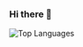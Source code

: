 ### Hi there 👋

<!--
**kamleshjoshi8102/kamleshjoshi8102** is a ✨ _special_ ✨ repository because its `README.md` (this file) appears on your GitHub profile.

Here are some ideas to get you started:

- 🔭 I’m currently working on ...
- 🌱 I’m currently learning ...
- 👯 I’m looking to collaborate on ...
- 🤔 I’m looking for help with ...
- 💬 Ask me about ...
- 📫 How to reach me: ...
- 😄 Pronouns: ...
- ⚡ Fun fact: ...
-->
<img src="https://camo.githubusercontent.com/aba54cc92cc1ea48a2a5c1b3ba2a4fc4aa181610613955b0c35dfca550008cac/68747470733a2f2f6769746875622d726561646d652d73746174732e76657263656c2e6170702f6170692f746f702d6c616e67732f3f757365726e616d653d7072617665656e736369656e6365" alt="Top Languages" data-canonical-src="https://github-readme-stats.vercel.app/api/top-langs/?username=kamleshjoshi8102" style="max-width:100%;">
